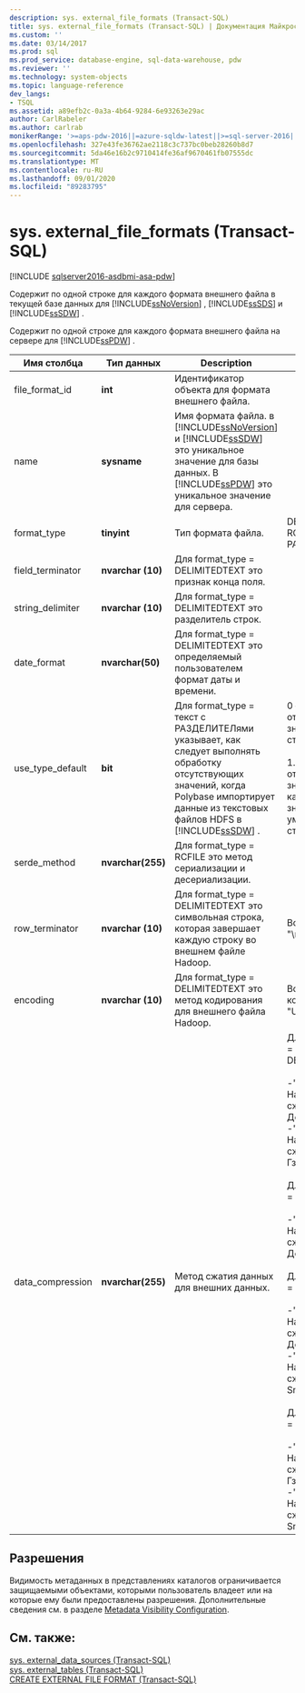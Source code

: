 ```yaml
---
description: sys. external_file_formats (Transact-SQL)
title: sys. external_file_formats (Transact-SQL) | Документация Майкрософт
ms.custom: ''
ms.date: 03/14/2017
ms.prod: sql
ms.prod_service: database-engine, sql-data-warehouse, pdw
ms.reviewer: ''
ms.technology: system-objects
ms.topic: language-reference
dev_langs:
- TSQL
ms.assetid: a89efb2c-0a3a-4b64-9284-6e93263e29ac
author: CarlRabeler
ms.author: carlrab
monikerRange: '>=aps-pdw-2016||=azure-sqldw-latest||>=sql-server-2016||=sqlallproducts-allversions||>=sql-server-linux-2017||=azuresqldb-mi-current'
ms.openlocfilehash: 327e43fe36762ae2118c3c737bc0beb28260b8d7
ms.sourcegitcommit: 5da46e16b2c9710414fe36af9670461fb07555dc
ms.translationtype: MT
ms.contentlocale: ru-RU
ms.lasthandoff: 09/01/2020
ms.locfileid: "89283795"
---
```

# <a name="sysexternal_file_formats-transact-sql"></a>sys. external_file_formats (Transact-SQL)
[!INCLUDE [sqlserver2016-asdbmi-asa-pdw](../../includes/applies-to-version/sqlserver2016-asdbmi-asa-pdw.md)]

  Содержит по одной строке для каждого формата внешнего файла в текущей базе данных для [!INCLUDE[ssNoVersion](../../includes/ssnoversion-md.md)] , [!INCLUDE[ssSDS](../../includes/sssds-md.md)] и [!INCLUDE[ssSDW](../../includes/sssdw-md.md)] .  
  
 Содержит по одной строке для каждого формата внешнего файла на сервере для [!INCLUDE[ssPDW](../../includes/sspdw-md.md)] .  
  
|Имя столбца|Тип данных|Description|Диапазон|  
|-----------------|---------------|-----------------|-----------|  
|file_format_id|**int**|Идентификатор объекта для формата внешнего файла.||  
|name|**sysname**|Имя формата файла. в [!INCLUDE[ssNoVersion](../../includes/ssnoversion-md.md)] и [!INCLUDE[ssSDW](../../includes/sssdw-md.md)] это уникальное значение для базы данных. В [!INCLUDE[ssPDW](../../includes/sspdw-md.md)] это уникальное значение для сервера.||  
|format_type|**tinyint**|Тип формата файла.|DELIMITEDTEXT, RCFILE, ORC, PARQUET|  
|field_terminator|**nvarchar (10)**|Для format_type = DELIMITEDTEXT это признак конца поля.||  
|string_delimiter|**nvarchar (10)**|Для format_type = DELIMITEDTEXT это разделитель строк.||  
|date_format|**nvarchar(50)**|Для format_type = DELIMITEDTEXT это определяемый пользователем формат даты и времени.||  
|use_type_default|**bit**|Для format_type = текст с РАЗДЕЛИТЕЛями указывает, как следует выполнять обработку отсутствующих значений, когда Polybase импортирует данные из текстовых файлов HDFS в [!INCLUDE[ssSDW](../../includes/sssdw-md.md)] .|0 — сохранить отсутствующие значения как строку "NULL".<br /><br /> 1. Сохранение отсутствующих значений в качестве значения по умолчанию для столбца.|  
|serde_method|**nvarchar(255)**|Для format_type = RCFILE это метод сериализации и десериализации.||  
|row_terminator|**nvarchar (10)**|Для format_type = DELIMITEDTEXT это символьная строка, которая завершает каждую строку во внешнем файле Hadoop.|Всегда равно "\n".|  
|encoding|**nvarchar (10)**|Для format_type = DELIMITEDTEXT это метод кодирования для внешнего файла Hadoop.|Всегда имеет кодировку "UTF8".|  
|data_compression|**nvarchar(255)**|Метод сжатия данных для внешних данных.|Для format_type = DELIMITEDTEXT:<br /><br /> -"org. Apache. Hadoop. IO. сжимать. Дефаулткодек"<br />-"org. Apache. Hadoop. IO. сжимать. Гзипкодек"<br /><br /> Для format_type = RCFILE:<br /><br /> -"org. Apache. Hadoop. IO. сжимать. Дефаулткодек"<br /><br /> Для format_type = ORC:<br /><br /> -"org. Apache. Hadoop. IO. сжимать. Дефаулткодек"<br />-"org. Apache. Hadoop. IO. сжимать. SnappyCodec"<br /><br /> Для format_type = PARQUET:<br /><br /> -"org. Apache. Hadoop. IO. сжимать. Гзипкодек"<br />-"org. Apache. Hadoop. IO. сжимать. SnappyCodec"|  
  
## <a name="permissions"></a>Разрешения  
 Видимость метаданных в представлениях каталогов ограничивается защищаемыми объектами, которыми пользователь владеет или на которые ему были предоставлены разрешения. Дополнительные сведения см. в разделе [Metadata Visibility Configuration](../../relational-databases/security/metadata-visibility-configuration.md).  
  
## <a name="see-also"></a>См. также:  
 [sys. external_data_sources &#40;Transact-SQL&#41;](../../relational-databases/system-catalog-views/sys-external-data-sources-transact-sql.md)   
 [sys. external_tables &#40;Transact-SQL&#41;](../../relational-databases/system-catalog-views/sys-external-tables-transact-sql.md)   
 [CREATE EXTERNAL FILE FORMAT (Transact-SQL)](../../t-sql/statements/create-external-file-format-transact-sql.md)  
  
  
